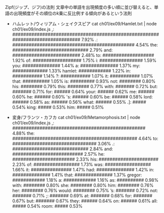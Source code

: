Zipf(ジップ、ジフ)の法則
文章中の単語を出現頻度の多い順に並び替えると、単語の出現頻度がその順位の݇k乗に反⽐例する傾向があるという法則

- ハムレット/ウィリアム・シェイクスピア
cat ch01/ex09/Hamlet.txt | node ch01/ex09/index.js
         ,: ############################################################################### 7.92%
         .: ############################################# 4.54%
       the: ############################ 2.79%
       and: ######################### 2.48%
        to: ################### 1.92%
        of: ################## 1.75%
         i: ################ 1.59%
       you: ############## 1.44%
         a: ############## 1.37%
        my: ############# 1.33%
    hamlet: ############ 1.22%
        in: ########### 1.14%
         ?: ########### 1.07%
        it: ########### 1.07%
      that: ########## 1.05%
        is: ######### 0.93%
       not: ######## 0.80%
       his: ######## 0.79%
      this: ######## 0.77%
      with: ####### 0.72%
       but: ####### 0.71%
       for: ###### 0.64%
      your: ###### 0.62%
        me: ###### 0.60%
        he: ###### 0.60%
        's: ###### 0.60%
        be: ###### 0.58%
      lord: ###### 0.58%
        as: ###### 0.56%
      what: ###### 0.55%
        .]: ##### 0.54%
      king: ##### 0.53%
       him: ##### 0.51%

- 変身/フランツ・カフカ
cat ch01/ex09/Metamorphosis.txt | node ch01/ex09/index.js
         ,: ################################################# 4.88%
       the: ############################################## 4.64%
        to: ############################### 3.06%
         .: ############################ 2.84%
       and: ########################## 2.57%
        he: ####################### 2.33%
       his: ###################### 2.23%
        of: ################# 1.73%
       was: ################# 1.66%
        it: ############### 1.47%
       had: ############## 1.42%
        in: ############## 1.41%
      that: ############## 1.37%
    gregor: ############ 1.18%
         a: ############ 1.16%
        as: ########## 0.98%
      with: ######## 0.80%
       she: ######## 0.80%
       him: ######## 0.76%
       her: ######## 0.76%
     would: ######## 0.75%
        ’s: ####### 0.72%
       not: ####### 0.71%
         ;: ####### 0.69%
        at: ####### 0.68%
       for: ####### 0.67%
       but: ####### 0.67%
      they: ###### 0.64%
        on: ###### 0.61%
       all: ##### 0.54%
      room: ##### 0.53%

